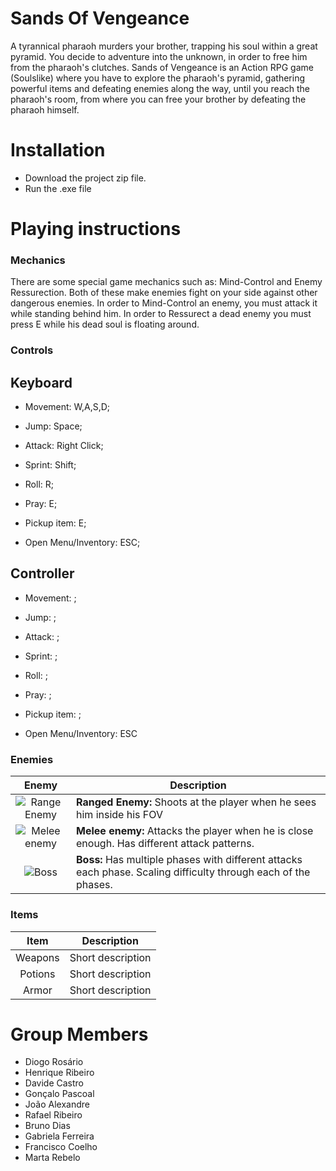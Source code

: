 
# Sands Of Vengeance

A tyrannical pharaoh murders your brother, trapping his soul within a great
pyramid. You decide to adventure into the unknown, in order to free him from the pharaoh's clutches. Sands of Vengeance is an Action RPG game (Soulslike) where you have to explore the pharaoh's pyramid, gathering powerful items and defeating enemies along the way, until you reach the pharaoh's room, from where you can free your brother by defeating the pharaoh himself.

# Installation

- Download the project zip file.
- Run the .exe file


# Playing instructions

### Mechanics

There are some special game mechanics such as: Mind-Control and Enemy Ressurection. Both of these make enemies fight on your side against other dangerous enemies. In order to Mind-Control an enemy, you must attack it while standing behind him. In order to Ressurect a dead enemy you must press E while his dead soul is floating around.

### Controls

## Keyboard

- Movement: W,A,S,D;

- Jump: Space;

- Attack: Right Click;

- Sprint: Shift;

- Roll: R;

- Pray: E; 

- Pickup item: E;

- Open Menu/Inventory: ESC; 

## Controller

- Movement: ;

- Jump: ;

- Attack: ;

- Sprint: ;

- Roll: ;

- Pray: ; 

- Pickup item: ;

- Open Menu/Inventory: ESC

### Enemies

|                    Enemy                    | Description                                                                                                                                                                                             |
| :------------------------------------------------: | ------------------------------------------------------------------------------------------------------------------------------------------------------------------------------------------------------- |
| ![Range Enemy](ranged.png) | **Ranged Enemy:** Shoots at the player when he sees him inside his FOV |
|    ![Melee enemy](melee.png)     | **Melee enemy:** Attacks the player when he is close enough. Has different attack patterns.                                       |
|   ![Boss](boss.png)   | **Boss:** Has multiple phases with different attacks each phase. Scaling difficulty through each of the phases.                                                                                                                 |

### Items

|                   Item                     | Description                                                                                                                                                                                                                 |
| :----------------------------------------------------: | --------------------------------------------------------------------------------------------------------------------------------------------------------------------------------------------------------------------------- |
|       Weapons        | Short description                                                                                                                                                   |
|        Potions         | Short description                                                                                                                                                        |
|         Armor          | Short description                                                                                                                                                            |


# Group Members

- Diogo Rosário 
- Henrique Ribeiro
- Davide Castro
- Gonçalo Pascoal
- João Alexandre
- Rafael Ribeiro
- Bruno Dias
- Gabriela Ferreira
- Francisco Coelho
- Marta Rebelo
